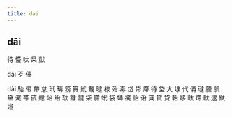 ```yaml
---
title: dai
---
```


## dāi
待
懛
呔
呆
獃

dǎi
歹
傣



dài
駘
带
帶
怠
玳
瑇
箉
簤
鮘
戴
曃
棣
殆
毒
岱
帒
廗
待
垈
大
埭
代
侢
叇
黱
鴏
黛
瀻
帯
甙
緿
紿
绐
轪
霴
靆
柋
艜
蚮
袋
蝳
襶
詒
诒
貣
貸
贷
軩
跢
軚
蹛
軑
逮
釱
迨
